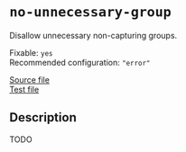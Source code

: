 # `no-unnecessary-group`

Disallow unnecessary non-capturing groups.

Fixable: `yes` <br> Recommended configuration: `"error"`

[Source file](https://github.com/RunDevelopment/eslint-plugin-clean-regex/blob/master/lib/rules/no-unnecessary-group.js) <br> [Test file](https://github.com/RunDevelopment/eslint-plugin-clean-regex/blob/master/test/lib/rules/no-unnecessary-group.js)


## Description

TODO